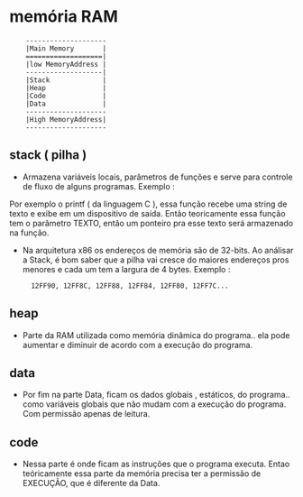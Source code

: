 memória RAM
=============

		--------------------
		|Main Memory       |
		===================|
		|low MemoryAddress |
		-------------------|
		|Stack             | 
		|Heap              |
		|Code              |
		|Data              |
		--------------------
		|High MemoryAddress|
		--------------------




stack ( pilha )
-----------------

- Armazena variáveis locais, parâmetros de funções e serve para controle de fluxo de alguns programas. Exemplo :

Por exemplo o printf ( da linguagem C ), essa função recebe uma string de texto e exibe em um dispositivo de saída. Então teoricamente essa função tem o parâmetro TEXTO, então um ponteiro pra esse texto será armazenado na função.

- Na arquitetura x86 os endereços de memória são de 32-bits. Ao análisar a Stack, é bom saber que a pilha vai cresce do maiores endereços pros menores e cada um tem a largura de 4 bytes. Exemplo :

		12FF90, 12FF8C, 12FF88, 12FF84, 12FF80, 12FF7C...



heap
-----

- Parte da RAM utilizada como memória dinâmica do programa.. ela pode aumentar e diminuir de acordo com a execução do programa.



data
-----

- Por fim na parte Data, ficam os dados globais , estáticos, do programa..  como variáveis globais que não mudam com a execução do programa. Com permissão apenas de leitura.



code
-----

- Nessa parte é onde ficam as instruções que o programa executa. Entao teóricamente essa parte da memória precisa ter a permissão de EXECUÇÃO, que é diferente da Data.